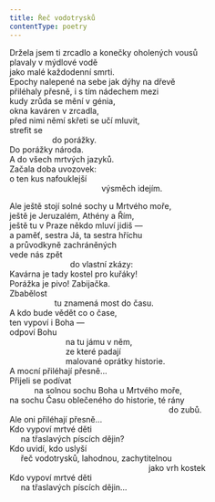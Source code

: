 ```yaml
---
title: Řeč vodotrysků
contentType: poetry
---
```


<section>

Držela jsem ti zrcadlo a konečky oholených vousů  
plavaly v mýdlové vodě  
jako malé každodenní smrti.  
Epochy nalepené na sebe jak dýhy na dřevě  
přiléhaly přesně, i s tím nádechem mezi  
kudy zrůda se mění v génia,  
okna kaváren v zrcadla,  
před nimi němí skřeti se učí mluvit,  
strefit se  
                   do porážky.  
Do porážky národa.  
A do všech mrtvých jazyků.  
Začala doba uvozovek:  
o ten kus nafouklejší  
                                         výsměch idejím.

</section>

<section>

Ale ještě stojí solné sochy u Mrtvého moře,  
ještě je Jeruzalém, Athény a Řím,  
ještě tu v Praze někdo mluví jidiš —  
a paměť, sestra Já, ta sestra hříchu  
a průvodkyně zachráněných  
vede nás zpět  
                           do vlastní zkázy:  
Kavárna je tady kostel pro kuřáky!  
Porážka je pivo! Zabijačka.  
Zbabělost  
                    tu znamená most do času.  
A kdo bude vědět co o čase,  
ten vypoví i Boha —  
odpoví Bohu  
                         na tu jámu v něm,  
                         ze které padají  
                         malované oprátky historie.  
A mocní přiléhají přesně…  
Přijeli se podívat  
           na solnou sochu Boha u Mrtvého moře,  
na sochu Času oblečeného do historie, té rány  
                                                                       do zubů.  
Ale oni přiléhají přesně…  
Kdo vypoví mrtvé děti  
     na třaslavých píscích dějin?  
Kdo uvidí, kdo uslyší  
     řeč vodotrysků, lahodnou, zachytitelnou  
                                                              jako vrh kostek  
Kdo vypoví mrtvé děti  
     na třaslavých píscích dějin…

</section>
